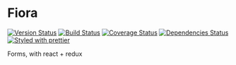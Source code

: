 # Fiora
[![Version Status][version-badge]][version] [![Build Status][build-badge]][build] [![Coverage Status][coverage-badge]][coverage] [![Dependencies Status][dependencies-badge]][dependencies] [![Styled with prettier][prettier-badge]][prettier]

[version-badge]: https://img.shields.io/npm/v/fiora.svg?style=flat-square
[version]: https://www.npmjs.com/package/fiora
[build-badge]: https://img.shields.io/travis/xiaofan2406/fiora/redux.svg?style=flat-square
[build]: https://travis-ci.org/xiaofan2406/fiora/branches
[coverage-badge]: https://img.shields.io/codecov/c/github/xiaofan2406/fiora/redux.svg?style=flat-square
[coverage]: https://codecov.io/gh/xiaofan2406/fiora/branches/redux
[dependencies-badge]: https://img.shields.io/david/xiaofan2406/fiora.svg?style=flat-square
[dependencies]: https://david-dm.org/xiaofan2406/fiora
[prettier-badge]: https://img.shields.io/badge/styled_with-prettier-ff69b4.svg?style=flat-square
[prettier]: https://github.com/prettier/prettier

Forms, with react + redux
